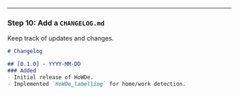---

### **Step 10: Add a `CHANGELOG.md`**
Keep track of updates and changes.

```markdown
# Changelog

## [0.1.0] - YYYY-MM-DD
### Added
- Initial release of HoWDe.
- Implemented `HoWDe_labelling` for home/work detection.